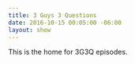```yaml
---
title: 3 Guys 3 Questions
date: 2016-10-15 00:05:00 -06:00
layout: show
---
```


This is the home for 3G3Q episodes.